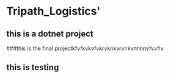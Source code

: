 # Tripath_Logistics'

## this is a dotnet project


###this is the final projectkfvfkvkvfvkrvknkvrvnkvnnnnvfvvflv
## this is testing 
